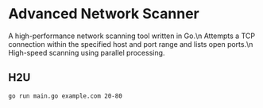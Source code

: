 # Advanced Network Scanner

A high-performance network scanning tool written in Go.\n
Attempts a TCP connection within the specified host and port range and lists open ports.\n
High-speed scanning using parallel processing.

## H2U

```
go run main.go example.com 20-80
```
